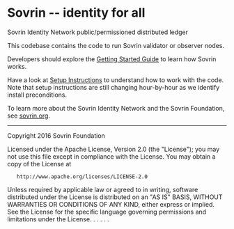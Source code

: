 # Sovrin -- identity for all

Sovrin Identity Network public/permissioned distributed ledger

This codebase contains the code to run Sovrin validator or observer nodes.

Developers should explore the [Getting Started Guide](https://github.com/sovrin-foundation/sovrin-client/blob/master/getting-started.md) to learn how Sovrin works.

Have a look at [Setup Instructions](https://github.com/sovrin-foundation/sovrin-client/blob/master/setup.md)
to understand how to work with the code. Note that setup instructions are
still changing hour-by-hour as we identify
install preconditions.

To learn more about the Sovrin Identity Network and the Sovrin Foundation, see [sovrin.org](https://www.sovrin.org).

----
   Copyright 2016 Sovrin Foundation

   Licensed under the Apache License, Version 2.0 (the "License");
   you may not use this file except in compliance with the License.
   You may obtain a copy of the License at

       http://www.apache.org/licenses/LICENSE-2.0

   Unless required by applicable law or agreed to in writing, software
   distributed under the License is distributed on an "AS IS" BASIS,
   WITHOUT WARRANTIES OR CONDITIONS OF ANY KIND, either express or implied.
   See the License for the specific language governing permissions and
   limitations under the License.
.
.
.
.
.
